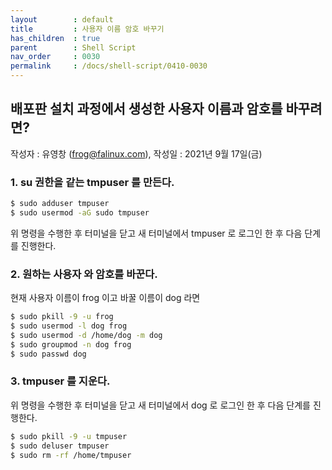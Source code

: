 ```yaml
---
layout        : default
title         : 사용자 이름 암호 바꾸기
has_children  : true
parent        : Shell Script
nav_order     : 0030
permalink     : /docs/shell-script/0410-0030
---
```


## 배포판 설치 과정에서 생성한 사용자 이름과 암호를 바꾸려면?
작성자 : 유영창 (frog@falinux.com), 작성일 : 2021년 9월 17일(금)

### 1. su 권한을 같는 tmpuser 를 만든다. 


``` sh
$ sudo adduser tmpuser 
$ sudo usermod -aG sudo tmpuser
```

위 명령을 수행한 후 터미널을 닫고 새 터미널에서 tmpuser 로 로그인 한 후 다음 단계를 진행한다.

### 2. 원하는 사용자 와 암호를 바꾼다.

현재 사용자 이름이 frog 이고 바꿀 이름이 dog 라면 

``` sh
$ sudo pkill -9 -u frog
$ sudo usermod -l dog frog
$ sudo usermod -d /home/dog -m dog
$ sudo groupmod -n dog frog
$ sudo passwd dog
```
### 3. tmpuser 를 지운다.

위 명령을 수행한 후 터미널을 닫고 새 터미널에서 dog 로 로그인 한 후 다음 단계를 진행한다.

``` sh
$ sudo pkill -9 -u tmpuser
$ sudo deluser tmpuser
$ sudo rm -rf /home/tmpuser
```
